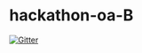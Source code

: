# hackathon-oa-B
[![Gitter](https://badges.gitter.im/2022A-hackathon-oa-B/community.svg)](https://gitter.im/2022A-hackathon-oa-B/community?utm_source=badge&utm_medium=badge&utm_campaign=pr-badge)
